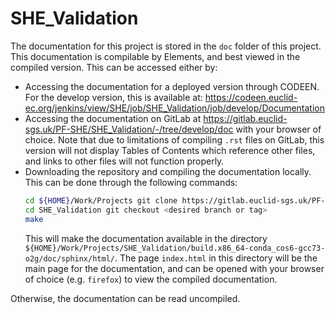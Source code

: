 # SHE_Validation

The documentation for this project is stored in the `doc` folder of this project. This documentation is compilable by
Elements, and best viewed in the compiled version. This can be accessed either by:

* Accessing the documentation for a deployed version through CODEEN. For the develop version, this is available
  at: https://codeen.euclid-ec.org/jenkins/view/SHE/job/SHE_Validation/job/develop/Documentation
* Accessing the documentation on GitLab at https://gitlab.euclid-sgs.uk/PF-SHE/SHE_Validation/-/tree/develop/doc with
  your browser of choice. Note that due to limitations of compiling ``.rst`` files on GitLab, this version will not
  display Tables of Contents which reference other files, and links to other files will not function properly.
* Downloading the repository and compiling the documentation locally. This can be done through the following commands:
  ```bash
  cd ${HOME}/Work/Projects git clone https://gitlab.euclid-sgs.uk/PF-SHE/SHE_Validation.git
  cd SHE_Validation git checkout <desired branch or tag>
  make
  ```
  This will make the documentation available in the
  directory `${HOME}/Work/Projects/SHE_Validation/build.x86_64-conda_cos6-gcc73-o2g/doc/sphinx/html/`. The
  page `index.html` in this directory will be the main page for the documentation, and can be opened with your browser
  of choice (e.g. `firefox`) to view the compiled documentation.

Otherwise, the documentation can be read uncompiled.

